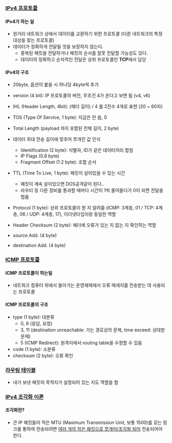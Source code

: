 ### [IPv4 프로토콜](https://youtu.be/_i8O_o2ozlE?list=PL0d8NnikouEWcF1jJueLdjRIC4HsUlULi)

#### IPv4가 하는 일

- 원거리 네트워크 상에서 데이터를 교환하기 위한 프로토콜 (다른 네트워크의 특정 대상을 찾는 프로토콜)
- 데이터가 정확하게 전달될 것을 보장하지 않는다.
  - 중복된 패킷을 전달하거나 패킷의 순서를 잘못 전달할 가능성도 있다.
  - 데이터의 정확하고 순차적인 전달은 상위 프로토콜인 <b>TCP</b>에서 담당

#### IPv4의 구조

- 20byte, 옵션이 붙을 시 하나당 4byte씩 추가
- version (4 bit): IP 프로토콜의 버전, 무조건 4가 온다고 보면 됨 (v4, v6)
- IHL (Header Length, 4bit): (헤더 길이) / 4 를 2진수 4개로 표현 (20 ~ 60자)
- TOS (Type Of Service, 1 byte): 지금은 안 씀, 0
- Total Length (payload 까지 포함된 전체 길이, 2 byte)

- 데이터 최대 전송 길이에 맞추어 쪼개진 값 인식

  - Identification (2 byte): 식별자, ID가 같은 데이터끼리 합침
  - IP Flags (0.8 byte)
  - Fragmant Offset (1.2 byte): 조합 순서

- TTL (Time To Live, 1 byte): 패킷이 살아있을 수 있는 시간
  - 패킷이 계속 살아있으면 DOS공격같이 된다..
  - 라우터 등 다른 장비를 통과할 때마다 시간이 1씩 줄어들다가 0이 되면 전달을 멈춤
- Protocol (1 byte): 상위 프로토콜이 뭔 지 알려줌 (ICMP: 3계층, 01 / TCP: 4계층, 06 / UDP: 4계층, 17), 이더넷타입이랑 동일한 역할
- Header Checksum (2 byte): 헤더에 오류가 있는 지 없는 지 확인하는 역할
- source Add. (4 byte)
- destination Add. (4 byte)

### [ICMP 프로토콜](https://youtu.be/JaBCIUsFE74?list=PL0d8NnikouEWcF1jJueLdjRIC4HsUlULi)

#### ICMP 프로토콜이 하는일

- 네트워크 컴퓨터 위에서 돌아가는 운영체제에서 오류 메세지를 전송받는 데 사용되는 프로토콜

#### ICMP 프로토콜의 구조

- type (1 byte): 대분류
  - 0, 8 (응답, 요청)
  - 3, 11 (destination unreachable: 가는 경로상의 문제, time exceed: 상대방 문제)
  - 5 (ICMP Redirect): 원격지에서 routing table을 수정할 수 있음
- code (1 byte): 소분류
- checksum (2 byte): 오류 확인

### [라우팅 테이블](https://youtu.be/CjnKNIyREHA?list=PL0d8NnikouEWcF1jJueLdjRIC4HsUlULi)

- 내가 보낸 패킷의 목적지가 설정되어 있는 지도 역할을 함

### [IPv4 조각화 이론](https://youtu.be/_AONcID7Sc8?list=PL0d8NnikouEWcF1jJueLdjRIC4HsUlULi)

#### 조각화란?

- 큰 IP 패킷들이 적은 MTU (Maximum Transmission Unit, 보통 1500)를 갖는 링크를 통하여 전송되려면 <u>여러 개의 작은 패킷으로 쪼개어/조각화 되어</u> 전송되어야 한다.
